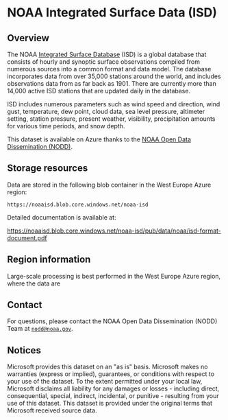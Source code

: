 # NOAA Integrated Surface Data (ISD)

## Overview

The NOAA [Integrated Surface Database](https://www.ncei.noaa.gov/access/metadata/landing-page/bin/iso?id=gov.noaa.ncdc:C00532) (ISD) is a global database that consists of hourly and synoptic surface observations compiled from numerous sources into a common format and data model. The database incorporates data from over 35,000 stations around the world, and includes observations data from as far back as 1901. There are currently more than 14,000 active ISD stations that are updated daily in the database.

ISD includes numerous parameters such as wind speed and direction, wind gust, temperature, dew point, cloud data, sea level pressure, altimeter setting, station pressure, present weather, visibility, precipitation amounts for various time periods, and snow depth.

This dataset is available on Azure thanks to the [NOAA Open Data Dissemination (NODD)](https://www.noaa.gov/information-technology/open-data-dissemination).


## Storage resources

Data are stored in the following blob container in the West Europe Azure region:

`https://noaaisd.blob.core.windows.net/noaa-isd`

Detailed documentation is available at:

<https://noaaisd.blob.core.windows.net/noaa-isd/pub/data/noaa/isd-format-document.pdf>


## Region information

Large-scale processing is best performed in the West Europe Azure region, where the data are 


## Contact

For questions, please contact the NOAA Open Data Dissemination (NODD) Team at [`nodd@noaa.gov`](mailto:nodd@noaa.gov?subject=azure%20isd%20question).


## Notices

Microsoft provides this dataset on an "as is" basis.  Microsoft makes no warranties (express or implied), guarantees, or conditions with respect to your use of the dataset.  To the extent permitted under your local law, Microsoft disclaims all liability for any damages or losses - including direct, consequential, special, indirect, incidental, or punitive - resulting from your use of this dataset.  This dataset is provided under the original terms that Microsoft received source data.
